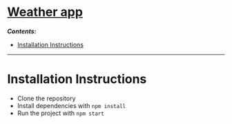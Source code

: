 # [Weather app](https://hydrobee3000.github.io/weather/#/)

**_Contents:_**

- [Installation Instructions](#Setup-info)

---

# Installation Instructions <a name="Setup-info"></a>

- Clone the repository
- Install dependencies with `npm install`
- Run the project with `npm start`
